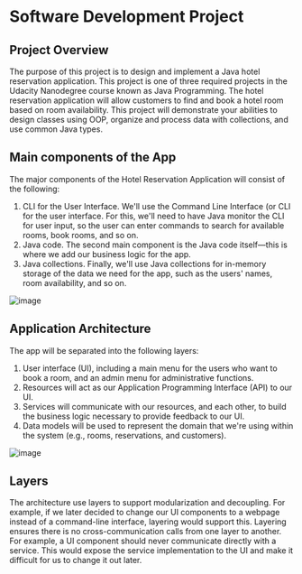# Software Development Project
## Project Overview
The purpose of this project is to design and implement a Java hotel reservation application. This project is one of three required projects in the Udacity Nanodegree course known as Java Programming.
The hotel reservation application will allow customers to find and book a hotel room based on room availability. This project will demonstrate your abilities to design classes using OOP, organize and process data with collections, and use common Java types. 

## Main components of the App
The major components of the Hotel Reservation Application will consist of the following:
1.	CLI for the User Interface. We'll use the Command Line Interface (or CLI for the user interface. For this, we'll need to have Java monitor the CLI for user input, so the user can enter commands to search for available rooms, book rooms, and so on.
2.	Java code. The second main component is the Java code itself—this is where we add our business logic for the app.
3.	Java collections. Finally, we'll use Java collections for in-memory storage of the data we need for the app, such as the users' names, room availability, and so on.


![image](https://github.com/shwcl/Hotel-Reservation-App-Java/assets/52106536/8e84945a-3d59-4405-a650-7c36d26e92e7)


## Application Architecture
The app will be separated into the following layers:
1.	User interface (UI), including a main menu for the users who want to book a room, and an admin menu for administrative functions.
2.	Resources will act as our Application Programming Interface (API) to our UI.
3.	Services will communicate with our resources, and each other, to build the business logic necessary to provide feedback to our UI.
4.	Data models will be used to represent the domain that we're using within the system (e.g., rooms, reservations, and customers).


![image](https://github.com/shwcl/Hotel-Reservation-App-Java/assets/52106536/0b8c80c3-3272-46fa-9955-4339073b8e30)


## Layers
The architecture use layers to support modularization and decoupling. For example, if we later decided to change our UI components to a webpage instead of a command-line interface, layering would support this. 
Layering ensures there is no cross-communication calls from one layer to another. For example, a UI component should never communicate directly with a service. This would expose the service implementation to the UI and make it difficult for us to change it out later.

